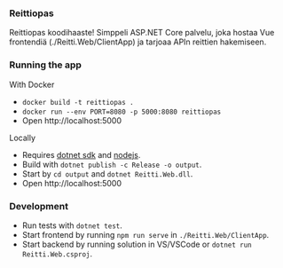 
### Reittiopas

Reittiopas koodihaaste! Simppeli ASP.NET Core palvelu, joka hostaa Vue frontendiä (./Reitti.Web/ClientApp) ja tarjoaa APIn reittien hakemiseen.

### Running the app

With Docker
* `docker build -t reittiopas .`
* `docker run --env PORT=8080 -p 5000:8080 reittiopas`
* Open http://localhost:5000

Locally
* Requires [dotnet sdk](https://dotnet.microsoft.com/download) and [nodejs](https://nodejs.org/en/).
* Build with `dotnet publish -c Release -o output`.
* Start by `cd output` and `dotnet Reitti.Web.dll`.
* Open http://localhost:5000

### Development
* Run tests with `dotnet test`.
* Start frontend by running `npm run serve` in `./Reitti.Web/ClientApp`.
* Start backend by running solution in VS/VSCode or `dotnet run Reitti.Web.csproj`.